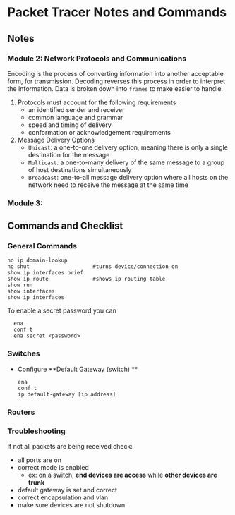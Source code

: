 # Packet Tracer Notes and Commands

## Notes

### Module 2: Network Protocols and Communications

Encoding is the process of converting information into another acceptable form, for transmission. Decoding reverses this process in order to interpret the information. Data is broken down into `frames` to make easier to handle. 

1. Protocols must account for the following requirements
    * an identified sender and receiver
    * common language and grammar
    * speed and timing of delivery
    * conformation or acknowledgement requirements
1. Message Delivery Options
    * `Unicast`: a one-to-one delivery option, meaning there is only a single destination for the message
    * `Multicast`: a one-to-many delivery of the same message to a group of host destinations simultaneously
    * `Broadcast`: one-to-all message delivery option where all hosts on the network need to receive the message at the same time
  

### Module 3: 



## Commands and Checklist

### General Commands

   ````
   no ip domain-lookup        
   no shut                    #turns device/connection on
   show ip interfaces brief   
   show ip route              #shows ip routing table
   show run                   
   show interfaces            
   show ip interfaces         
   ````
   To enable a secret password you can
   

      ena
      conf t
      ena secret <password>


### Switches

- Configure **Default Gateway (switch) **
   ````
   ena
   conf t
   ip default-gateway [ip address]
   ````
   


### Routers






### Troubleshooting

If not all packets are being received check:
   - all ports are on
   - correct mode is enabled 
      - ex: on a switch, **end devices are access** while **other devices are trunk**
   - default gateway is set and correct
   - correct encapsulation and vlan
   - make sure devices are not shutdown







